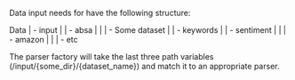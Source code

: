 Data input needs for have the following structure: 

Data
| - input
|    | - absa
|    |   | - Some dataset
|    | - keywords
|    | - sentiment
|    |   | - amazon
|    |   | - etc

The parser factory will take the last three path variables (/input/{some_dir}/{dataset_name}) and match it to an appropriate parser.

